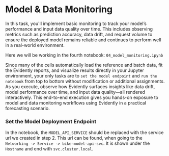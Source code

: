 # Model & Data Monitoring
In this task, you'll implement basic monitoring to track your model’s performance and input data quality over time. This includes observing metrics such as prediction accuracy, data drift, and request volume to ensure the deployed model remains reliable and continues to perform well in a real-world environment.

Here we will be working in the fourth notebook: `04_model_monitoring.ipynb`

Since many of the cells automatically load the reference and batch data, fit the Evidently reports, and visualize results directly in your Jupyter environment, your only tasks are to ``set the model endpoint`` and ``run the notebook`` from top to bottom without modification or additional assignments. As you execute, observe how Evidently surfaces insights like data drift, model performance over time, and input data quality—all rendered interactively. This end-to-end execution gives you hands-on exposure to model and data monitoring workflows using Evidently in a practical forecasting scenario.

### Set the Model Deployment Endpoint
In the notebook, the ``MODEL_API_SERVICE`` should be replaced with the service url we created in step 2. This url can be found, when going to the ``Networking -> Service -> bike-model-api-svc``. It is shown under the ``Hostname`` and end with ``svc.cluster.local``.

